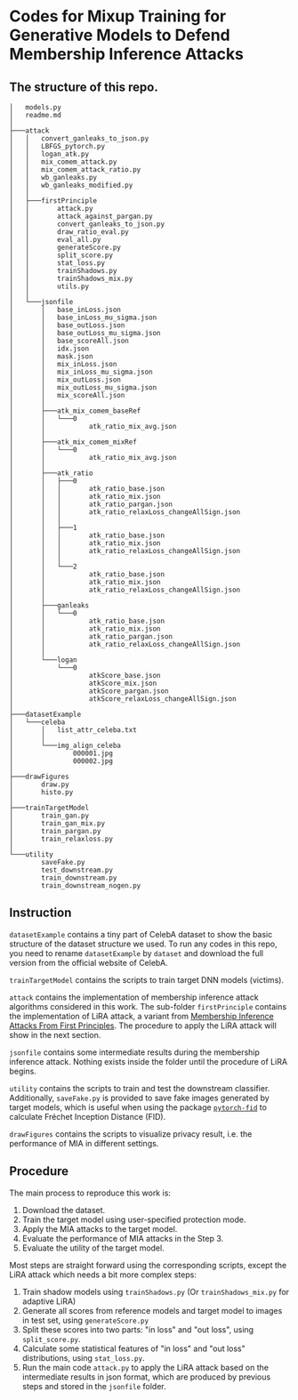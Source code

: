 # Codes for Mixup Training for Generative Models to Defend Membership Inference Attacks

## The structure of this repo.

```
│   models.py
│   readme.md
│
├───attack
│   │   convert_ganleaks_to_json.py
│   │   LBFGS_pytorch.py
│   │   logan_atk.py
│   │   mix_comem_attack.py
│   │   mix_comem_attack_ratio.py
│   │   wb_ganleaks.py
│   │   wb_ganleaks_modified.py
│   │
│   ├───firstPrinciple
│   │       attack.py
│   │       attack_against_pargan.py
│   │       convert_ganleaks_to_json.py
│   │       draw_ratio_eval.py
│   │       eval_all.py
│   │       generateScore.py
│   │       split_score.py
│   │       stat_loss.py
│   │       trainShadows.py
│   │       trainShadows_mix.py
│   │       utils.py
│   │
│   └───jsonfile
│       │   base_inLoss.json
│       │   base_inLoss_mu_sigma.json
│       │   base_outLoss.json
│       │   base_outLoss_mu_sigma.json
│       │   base_scoreAll.json
│       │   idx.json
│       │   mask.json
│       │   mix_inLoss.json
│       │   mix_inLoss_mu_sigma.json
│       │   mix_outLoss.json
│       │   mix_outLoss_mu_sigma.json
│       │   mix_scoreAll.json
│       │
│       ├───atk_mix_comem_baseRef
│       │   └───0
│       │           atk_ratio_mix_avg.json
│       │
│       ├───atk_mix_comem_mixRef
│       │   └───0
│       │           atk_ratio_mix_avg.json
│       │
│       ├───atk_ratio
│       │   ├───0
│       │   │       atk_ratio_base.json
│       │   │       atk_ratio_mix.json
│       │   │       atk_ratio_pargan.json
│       │   │       atk_ratio_relaxLoss_changeAllSign.json
│       │   │
│       │   ├───1
│       │   │       atk_ratio_base.json
│       │   │       atk_ratio_mix.json
│       │   │       atk_ratio_relaxLoss_changeAllSign.json
│       │   │
│       │   └───2
│       │           atk_ratio_base.json
│       │           atk_ratio_mix.json
│       │           atk_ratio_relaxLoss_changeAllSign.json
│       │
│       ├───ganleaks
│       │   └───0
│       │           atk_ratio_base.json
│       │           atk_ratio_mix.json
│       │           atk_ratio_pargan.json
│       │           atk_ratio_relaxLoss_changeAllSign.json
│       │
│       └───logan
│           └───0
│                   atkScore_base.json
│                   atkScore_mix.json
│                   atkScore_pargan.json
│                   atkScore_relaxLoss_changeAllSign.json
│
├───datasetExample
│   └───celeba
│       │   list_attr_celeba.txt
│       │
│       └───img_align_celeba
│               000001.jpg
│               000002.jpg
│
├───drawFigures
│       draw.py
│       histo.py
│
├───trainTargetModel
│       train_gan.py
│       train_gan_mix.py
│       train_pargan.py
│       train_relaxloss.py
│
└───utility
        saveFake.py
        test_downstream.py
        train_downstream.py
        train_downstream_nogen.py
```

## Instruction

`datasetExample` contains a tiny part of CelebA dataset to show the basic structure of the dataset structure we used. 
To run any codes in this repo, you need to rename `datasetExample` by `dataset` and download the full version from the official website of CelebA. 

`trainTargetModel` contains the scripts to train target DNN models (victims). 

`attack` contains the implementation of membership inference attack algorithms considered in this work.
The sub-folder `firstPrinciple` contains the implementation of LiRA attack, a variant from [Membership Inference Attacks From First Principles](https://ieeexplore.ieee.org/document/9833649). 
The procedure to apply the LiRA attack will show in the next section.

`jsonfile` contains some intermediate results during the membership inference attack. Nothing exists inside the folder until the procedure of LiRA begins.

`utility` contains the scripts to train and test the downstream classifier. Additionally, `saveFake.py` is provided to save fake images generated by target models, which is useful when using the package [`pytorch-fid`](https://github.com/mseitzer/pytorch-fid) to calculate Fréchet Inception Distance (FID).

`drawFigures` contains the scripts to visualize privacy result, i.e. the performance of MIA in different settings.

## Procedure
The main process to reproduce this work is:
1. Download the dataset.
2. Train the target model using user-specified protection mode. 
3. Apply the MIA attacks to the target model.
4. Evaluate the performance of MIA attacks in the Step 3.
5. Evaluate the utility of the target model.

Most steps are straight forward using the corresponding scripts, except the LiRA attack which needs a bit more complex steps:
1. Train shadow models using `trainShadows.py` (Or `trainShadows_mix.py` for adaptive LiRA)
2. Generate all scores from reference models and target model to images in test set, using `generateScore.py`
3. Split these scores into two parts: "in loss" and "out loss", using `split_score.py`. 
4. Calculate some statistical features of "in loss" and "out loss" distributions, using `stat_loss.py`. 
5. Run the main code `attack.py` to apply the LiRA attack based on the intermediate results in json format, which are produced by previous steps and stored in the `jsonfile` folder.